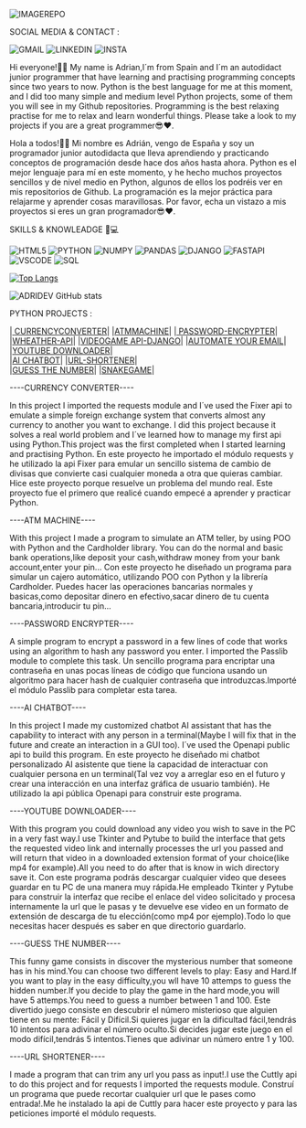 

![IMAGEREPO](https://github.com/ADRIDEV2024/Portfolio/assets/163412333/82a2efdc-114c-4727-9b94-7fc043ace81e)

SOCIAL MEDIA & CONTACT :

![GMAIL](https://img.shields.io/badge/Gmail-D14836?style=for-the-badge&logo=gmail&logoColor=white)
![LINKEDIN](https://img.shields.io/badge/LinkedIn-0077B5?style=for-the-badge&logo=linkedin&logoColor=white)
![INSTA](https://img.shields.io/badge/Instagram-E4405F?style=for-the-badge&logo=instagram&logoColor=white)



Hi everyone!🙋‍♂️ My name is Adrian,I´m from Spain and I´m an autodidact junior programmer that have learning and practising programming concepts since two years to now. Python is the best language for me at this moment, and I did too many simple and medium level Python projects, some of them you will see in my Github repositories. Programming is the best relaxing practise for me to relax and learn wonderful things. Please take a look to my projects if you are a great programmer😎❤.

Hola a todos!🙋‍♂️ Mi nombre es Adrián, vengo de España y soy un programador junior autodidacta que lleva aprendiendo y practicando conceptos de programación desde hace dos años hasta ahora. 
Python es el mejor lenguaje para mí en este momento, y he hecho muchos proyectos sencillos y de nivel medio en Python, algunos de ellos los podréis ver en mis repositorios de Github. La programación es la mejor práctica para relajarme y aprender cosas maravillosas. Por favor, echa un vistazo a mis proyectos si eres un gran programador😎❤.

 SKILLS & KNOWLEADGE 🧠💻
    
![HTML5](https://img.shields.io/badge/HTML5-E34F26?style=for-the-badge&logo=html5&logoColor=white)
![PYTHON](https://img.shields.io/badge/Python-FFD43B?style=for-the-badge&logo=python&logoColor=yellow) 
![NUMPY](https://img.shields.io/badge/Numpy-777BB4?style=for-the-badge&logo=numpy&logoColor=blue)
![PANDAS](https://img.shields.io/badge/Pandas-2C2D72?style=for-the-badge&logo=pandas&logoColor=white)
![DJANGO](https://img.shields.io/badge/Django-092E20?style=for-the-badge&logo=django&logoColor=green)
![FASTAPI](https://img.shields.io/badge/fastapi-109989?style=for-the-badge&logo=FASTAPI&logoColor=white)
![VSCODE](https://img.shields.io/badge/VSCode-0078D4?style=for-the-badge&logo=visual%20studio%20code&logoColor=white)
![SQL](https://img.shields.io/badge/MySQL-005C84?style=for-the-badge&logo=mysql&logoColor=black)

[![Top Langs](https://github-readme-stats.vercel.app/api/top-langs/?username=ADRIDEV2024&layout=donut)](https://github.com/anuraghazra/github-readme-stats)

![ADRIDEV GitHub stats](https://github-readme-stats.vercel.app/api?username=ADRIDEV2024&show_icons=true&theme=github-dark-dimmed)

 PYTHON PROJECTS :

|[ CURRENCYCONVERTER](MyFavouriteProjects/CurrencyConverter)| 
|[ATMMACHINE](MyFavouriteProjects/ATMMachine)|
|[ PASSWORD-ENCRYPTER](MyFavouriteProjects/PasswordEncrypter)|       
|[WHEATHER-API](MyFavouriteProjects/WeatherAPI)|
|[VIDEOGAME API-DJANGO](VideogameAPI-DJANGO)|
|[AUTOMATE YOUR EMAIL](AutomateYourEmail)| 
|[YOUTUBE DOWNLOADER](OtherProjects/YoutubeDownloader)|           
|[AI CHATBOT](https://github.com/ADRIDEV2024/Portfolio/blob/main/OtherProjects/AI%20Chatbot/)|
|[URL-SHORTENER](URLShortener)|    
|[GUESS THE NUMBER](FunnyGames/GuessTheNumber)|
|[SNAKEGAME](FunnyGames/SnakeGame)|

----CURRENCY CONVERTER----

In this project I imported the requests module and I´ve used the Fixer api to emulate a simple foreign exchange system that converts almost any currency to another you want to exchange. I did this project because it solves a real world problem and 
I´ve learned how to manage my first api using Python.This project was the first completed when I started learning and practising Python.
En este proyecto he importado el módulo requests y he utilizado la api Fixer para emular un sencillo sistema de cambio de divisas que convierte casi cualquier moneda a otra que quieras cambiar. Hice este proyecto porque resuelve un problema del mundo real.
Este proyecto fue el primero que realicé cuando empecé a aprender y practicar Python.

----ATM MACHINE----

With this project I made a program to simulate an ATM teller, by using POO with Python and the Cardholder library.
You can do the normal and basic bank operations,like deposit your cash,withdraw money from your bank account,enter your pin...
Con este proyecto he diseñado un programa para simular un cajero automático, utilizando POO con Python y la librería Cardholder.
Puedes hacer las operaciones bancarias normales y basicas,como depositar dinero en efectivo,sacar dinero de tu cuenta bancaria,introducir tu pin...

----PASSWORD ENCRYPTER----

A simple program to encrypt a password in a few lines of code that works using an algorithm to hash any password you enter.
I imported the Passlib module to complete this task.
Un sencillo programa para encriptar una contraseña en unas pocas líneas de código que funciona usando un algoritmo para hacer hash de cualquier contraseña que introduzcas.Importé el módulo Passlib para completar esta tarea.

----AI CHATBOT----

In this project I made my customized chatbot AI assistant that has the capability to interact with any person in a terminal(Maybe I will fix that in the future and create an interaction in a GUI too). I´ve used the Openapi public api to build this program.
En este proyecto he diseñado mi chatbot personalizado AI asistente que tiene la capacidad de interactuar con cualquier persona en un terminal(Tal vez voy a arreglar eso en el futuro y crear una interacción en una interfaz gráfica de usuario también). He utilizado la api pública Openapi para construir este programa.

----YOUTUBE DOWNLOADER----

With this program you could download any video you wish to save in the PC in a very fast way.I use Tkinter and Pytube to build the interface that gets the requested video link and internally processes the url you passed and will return that video in a downloaded extension format of your choice(like mp4 for example).All you need to do after that is know in wich directory save it.
Con este programa podrás descargar cualquier video que desees guardar en tu PC de una manera muy rápida.He empleado Tkinter y Pytube para construir la interfaz que recibe el enlace del video solicitado y procesa internamente la url que le pasas y te devuelve ese video en un formato de extensión de descarga de tu elección(como mp4 por ejemplo).Todo lo que necesitas hacer después es saber en que directorio guardarlo.

----GUESS THE NUMBER----

This funny game consists in discover the mysterious number that someone has in his mind.You can choose two different levels to play: Easy and Hard.If you want to play in the easy difficulty,you wll have 10 attemps to guess the hidden number.If you decide to play the game in the hard mode,you will have 5 attemps.You need to guess a number between 1 and 100.
Este divertido juego consiste en descubrir el número misterioso que alguien tiene en su mente: Fácil y Difícil.Si quieres jugar en la dificultad fácil,tendrás 10 intentos para adivinar el número oculto.Si decides jugar este juego en el modo difícil,tendrás 5 intentos.Tienes que adivinar un número entre 1 y 100.

----URL SHORTENER----

I made a program that can trim any url you pass as input!.I use the Cuttly api to do this project and for requests I imported the requests module.
Construí un programa que puede recortar cualquier url que le pases como entrada!.Me he instalado la api de Cuttly para hacer este proyecto y para las peticiones importé el módulo requests.
